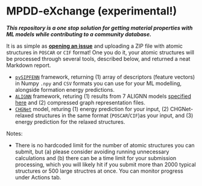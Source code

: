 # MPDD-eXchange (experimental!)

***This repository is a one stop solution for getting material properties with ML models while contributing to a community database.***

It is as simple as [**opening an issue**](https://github.com/amkrajewski/MPDD-contribute/issues/new?assignees=&labels=contrib&projects=&template=contribution-template.md&title=%5BIN%5D) and uploading a ZIP file with atomic structures in `POSCAR` or `CIF` format! One you do it, your atomic structures will be processed through several tools, described below, and returned a neat Markdown report.
- [`pySIPFENN`](https://github.com/PhasesResearchLab/pySIPFENN) framework, returning (1) array of descriptors (feature vectors) in Numpy `.npy` and `CSV` formats you can use for your ML modelling, alongside formation energy predictions.
- [`ALIGNN`](https://github.com/usnistgov/alignn) framework, returing (1) results from 7 ALIGNN models [specified here](https://github.com/amkrajewski/mpdd-alignn/blob/main/alignn/config.yaml) and (2) compressed graph representation files.
- [`CHGNet`](https://github.com/CederGroupHub/chgnet) model, returing (1) energy prediction for your input, (2) CHGNet-relaxed structures in the same format (`POSCAR`/`CIF`)as your input, and (3) energy prediction for the relaxed structures.

Notes:
- There is no hardcoded limit for the number of atomic structures you can submit, but (a) please consider avoiding running unnecessary calculations and (b) there can be a time limit for your submission processing, which you will likely hit if you submit more than 2000 typical structures or 500 large structres at once. You can monitor progress under Actions tab.
